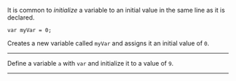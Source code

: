<div class="challenge-instructions basic-javascript"><div><section id="description">
<p>It is common to <dfn>initialize</dfn> a variable to an initial value in the same line as it is declared.</p>
<pre class="language-js"><code class="language-js"><span class="token keyword">var</span> myVar <span class="token operator">=</span> <span class="token number">0</span><span class="token punctuation">;</span>
</code></pre>
<p>Creates a new variable called <code>myVar</code> and assigns it an initial value of <code>0</code>.</p>
</section></div><hr/><div><section id="instructions">
<p>Define a variable <code>a</code> with <code>var</code> and initialize it to a value of <code>9</code>.</p>
</section></div><hr/></div>